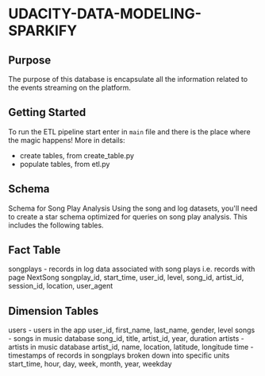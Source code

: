# UDACITY-DATA-MODELING-SPARKIFY



## Purpose
The purpose of this database is encapsulate all the information related to the events streaming on the platform.

## Getting Started
To run the ETL pipeline start enter in `main` file and there is the place where the magic happens!
More in details:
- create tables, from create_table.py
- populate tables, from etl.py

## Schema
Schema for Song Play Analysis
Using the song and log datasets, you'll need to create a star schema optimized for queries on song play analysis. This includes the following tables.

## Fact Table
songplays - records in log data associated with song plays i.e. records with page NextSong
songplay_id, start_time, user_id, level, song_id, artist_id, session_id, location, user_agent

## Dimension Tables
users - users in the app
user_id, first_name, last_name, gender, level
songs - songs in music database
song_id, title, artist_id, year, duration
artists - artists in music database
artist_id, name, location, latitude, longitude
time - timestamps of records in songplays broken down into specific units
start_time, hour, day, week, month, year, weekday
